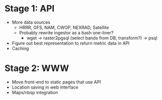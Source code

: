 # Stage 1: API
* More data sources
    * HRRR, GFS, NAM, CWOP, NEXRAD, Satellite
    * Probably rewrite ingestor as a bash one-liner?
        * wget -> raster2pgsql (select bands from DB, transform?) -> psql
* Figure out best representation to return metric data in API
* Caching

# Stage 2: WWW
* Move front-end to static pages that use API
* Location saving in web interface
* Maps/nbsp integration